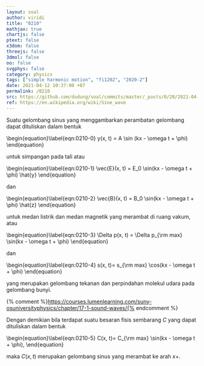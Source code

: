 ```yaml
---
layout: soal
author: viridi
title: "0210"
mathjax: true
chartjs: false
ptext: false
x3dom: false
threejs: false
3dmol: false
oo: false
svgphys: false
category: physics
tags: ["simple harmonic motion", "fi1202", "2020-2"]
date: 2021-04-12 10:37:00 +07
permalink: /0210
src: https://github.com/dudung/soal/commits/master/_posts/0/20/2021-04-12-simple-harmonic-motion-0.md
ref: https://en.wikipedia.org/wiki/Sine_wave
---
```

Suatu gelombang sinus yang menggambarkan perambatan gelombang dapat dituliskan dalam bentuk

\begin{equation}\label{eqn:0210-0}
y(x, t) = A \sin (kx - \omega t + \phi)
\end{equation}

untuk simpangan pada tali atau

\begin{equation}\label{eqn:0210-1}
\vec{E}(x, t) = E_0 \sin(kx - \omega t + \phi) \hat{y}
\end{equation}

dan 

\begin{equation}\label{eqn:0210-2}
\vec{B}(x, t) = B_0 \sin(kx - \omega t + \phi) \hat{z}
\end{equation}

untuk medan listrik dan medan magnetik yang merambat di ruang vakum, atau

\begin{equation}\label{eqn:0210-3}
\Delta p(x, t) = \Delta p_{\rm max} \sin(kx - \omega t + \phi)
\end{equation}

dan

\begin{equation}\label{eqn:0210-4}
s(x, t)= s_{\rm max} \cos(kx - \omega t + \phi)
\end{equation}

yang merupakan gelombang tekanan dan perpindahan molekul udara pada gelombang bunyi.

{% comment %}https://courses.lumenlearning.com/suny-osuniversityphysics/chapter/17-1-sound-waves/{% endcomment %}

Dengan demikian bila terdapat suatu besaran fisis sembarang $C$ yang dapat dituliskan dalam bentuk

\begin{equation}\label{eqn:0210-5}
C(x, t)= C_{\rm max} \sin(kx - \omega t + \phi),
\end{equation}

maka $C(x, t)$ merupakan gelombang sinus yang merambat ke arah $x+$.
